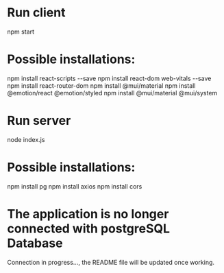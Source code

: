 # Run client
npm start

# Possible installations:
npm install react-scripts --save
npm install react-dom web-vitals --save
npm install react-router-dom
npm install @mui/material
npm install @emotion/react @emotion/styled
npm install @mui/material @mui/system

# Run server
node index.js

# Possible installations:
npm install pg
npm install axios
npm install cors

# The application is no longer connected with postgreSQL Database
Connection in progress..., the README file will be updated once working.

